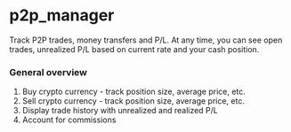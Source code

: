 # p2p_manager
Track P2P trades, money transfers and P/L.
At any time, you can see open trades, unrealized P/L based on current rate and your cash position.

### General overview
1. Buy crypto currency - track position size, average price, etc.
2. Sell crypto currency - track position size, average price, etc.
3. Display trade history with unrealized and realized P/L
4. Account for commissions
